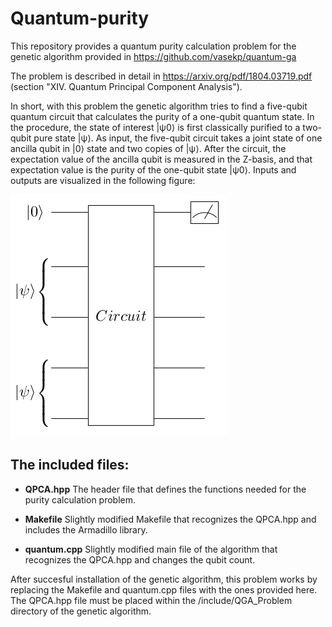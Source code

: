 # Quantum-purity
This repository provides a quantum purity calculation problem for the genetic algorithm provided in https://github.com/vasekp/quantum-ga

The problem is described in detail in https://arxiv.org/pdf/1804.03719.pdf (section "XIV. Quantum Principal Component Analysis").

In short, with this problem the genetic algorithm tries to find a five-qubit quantum circuit that calculates the purity of a one-qubit quantum state. In the procedure, the state of interest |ψ0⟩ is first classically purified to a two-qubit pure state |ψ⟩. As input, the five-qubit circuit takes a joint state of one ancilla qubit in |0⟩ state and two copies of |ψ⟩. After the circuit, the expectation value of the ancilla qubit is measured in the Z-basis, and that expectation value is the purity of the one-qubit state |ψ0⟩. Inputs and outputs are visualized in the following figure:

![Alt Text](inputs_outputs.png)

## The included files:

* **QPCA.hpp**     The header file that defines the functions needed for the purity calculation problem.

* **Makefile**     Slightly modified Makefile that recognizes the QPCA.hpp and includes the Armadillo library.

* **quantum.cpp**  Slightly modified main file of the algorithm that recognizes the QPCA.hpp and changes the qubit count.

After succesful installation of the genetic algorithm, this problem works by replacing the Makefile and quantum.cpp files with the ones provided here. The QPCA.hpp file must be placed within the /include/QGA_Problem directory of the genetic algorithm.
